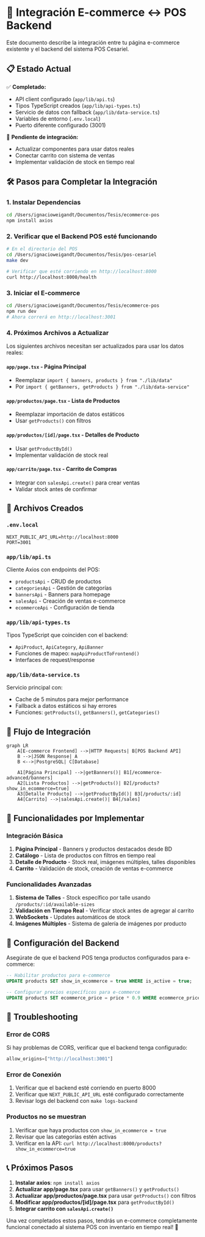 # 🔗 Integración E-commerce ↔ POS Backend

Este documento describe la integración entre tu página e-commerce existente y el backend del sistema POS Cesariel.

## 📋 Estado Actual

✅ **Completado:**
- API client configurado (`app/lib/api.ts`)
- Tipos TypeScript creados (`app/lib/api-types.ts`)
- Servicio de datos con fallback (`app/lib/data-service.ts`)
- Variables de entorno (`.env.local`)
- Puerto diferente configurado (3001)

🔄 **Pendiente de integración:**
- Actualizar componentes para usar datos reales
- Conectar carrito con sistema de ventas
- Implementar validación de stock en tiempo real

## 🛠️ Pasos para Completar la Integración

### 1. Instalar Dependencias

```bash
cd /Users/ignacioweigandt/Documentos/Tesis/ecommerce-pos
npm install axios
```

### 2. Verificar que el Backend POS esté funcionando

```bash
# En el directorio del POS
cd /Users/ignacioweigandt/Documentos/Tesis/pos-cesariel
make dev

# Verificar que esté corriendo en http://localhost:8000
curl http://localhost:8000/health
```

### 3. Iniciar el E-commerce

```bash
cd /Users/ignacioweigandt/Documentos/Tesis/ecommerce-pos
npm run dev
# Ahora correrá en http://localhost:3001
```

### 4. Próximos Archivos a Actualizar

Los siguientes archivos necesitan ser actualizados para usar los datos reales:

#### `app/page.tsx` - Página Principal
- Reemplazar `import { banners, products } from "./lib/data"` 
- Por `import { getBanners, getProducts } from "./lib/data-service"`

#### `app/productos/page.tsx` - Lista de Productos  
- Reemplazar importación de datos estáticos
- Usar `getProducts()` con filtros

#### `app/productos/[id]/page.tsx` - Detalles de Producto
- Usar `getProductById()`
- Implementar validación de stock real

#### `app/carrito/page.tsx` - Carrito de Compras
- Integrar con `salesApi.create()` para crear ventas
- Validar stock antes de confirmar

## 📁 Archivos Creados

### `.env.local`
```env
NEXT_PUBLIC_API_URL=http://localhost:8000
PORT=3001
```

### `app/lib/api.ts`
Cliente Axios con endpoints del POS:
- `productsApi` - CRUD de productos
- `categoriesApi` - Gestión de categorías  
- `bannersApi` - Banners para homepage
- `salesApi` - Creación de ventas e-commerce
- `ecommerceApi` - Configuración de tienda

### `app/lib/api-types.ts`
Tipos TypeScript que coinciden con el backend:
- `ApiProduct`, `ApiCategory`, `ApiBanner`
- Funciones de mapeo: `mapApiProductToFrontend()`
- Interfaces de request/response

### `app/lib/data-service.ts`
Servicio principal con:
- Cache de 5 minutos para mejor performance
- Fallback a datos estáticos si hay errores
- Funciones: `getProducts()`, `getBanners()`, `getCategories()`

## 🔄 Flujo de Integración

```mermaid
graph LR
    A[E-commerce Frontend] -->|HTTP Requests| B[POS Backend API]
    B -->|JSON Response| A
    B <-->|PostgreSQL| C[Database]
    
    A1[Página Principal] -->|getBanners()| B1[/ecommerce-advanced/banners]
    A2[Lista Productos] -->|getProducts()| B2[/products?show_in_ecommerce=true]
    A3[Detalle Producto] -->|getProductById()| B3[/products/:id]
    A4[Carrito] -->|salesApi.create()| B4[/sales]
```

## 🎯 Funcionalidades por Implementar

### Integración Básica
1. **Página Principal** - Banners y productos destacados desde BD
2. **Catálogo** - Lista de productos con filtros en tiempo real
3. **Detalle de Producto** - Stock real, imágenes múltiples, talles disponibles
4. **Carrito** - Validación de stock, creación de ventas e-commerce

### Funcionalidades Avanzadas
1. **Sistema de Talles** - Stock específico por talle usando `/products/:id/available-sizes`
2. **Validación en Tiempo Real** - Verificar stock antes de agregar al carrito
3. **WebSockets** - Updates automáticos de stock
4. **Imágenes Múltiples** - Sistema de galería de imágenes por producto

## 🔧 Configuración del Backend

Asegúrate de que el backend POS tenga productos configurados para e-commerce:

```sql
-- Habilitar productos para e-commerce
UPDATE products SET show_in_ecommerce = true WHERE is_active = true;

-- Configurar precios específicos para e-commerce
UPDATE products SET ecommerce_price = price * 0.9 WHERE ecommerce_price IS NULL;
```

## 🐛 Troubleshooting

### Error de CORS
Si hay problemas de CORS, verificar que el backend tenga configurado:
```python
allow_origins=["http://localhost:3001"]
```

### Error de Conexión
1. Verificar que el backend esté corriendo en puerto 8000
2. Verificar que `NEXT_PUBLIC_API_URL` esté configurado correctamente
3. Revisar logs del backend con `make logs-backend`

### Productos no se muestran
1. Verificar que haya productos con `show_in_ecommerce = true`
2. Revisar que las categorías estén activas
3. Verificar en la API: `curl http://localhost:8000/products?show_in_ecommerce=true`

## 📞 Próximos Pasos

1. **Instalar axios**: `npm install axios`
2. **Actualizar app/page.tsx** para usar `getBanners()` y `getProducts()`
3. **Actualizar app/productos/page.tsx** para usar `getProducts()` con filtros
4. **Modificar app/productos/[id]/page.tsx** para `getProductById()`
5. **Integrar carrito con `salesApi.create()`**

Una vez completados estos pasos, tendrás un e-commerce completamente funcional conectado al sistema POS con inventario en tiempo real! 🚀
